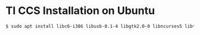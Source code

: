 # TI CCS Installation on Ubuntu

```bash
$ sudo apt install libc6-i386 libusb-0.1-4 libgtk2.0-0 libncurses5 libtinfo5 libpython2.7 libcanberra-gtk-module
```
